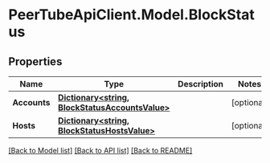# PeerTubeApiClient.Model.BlockStatus

## Properties

Name | Type | Description | Notes
------------ | ------------- | ------------- | -------------
**Accounts** | [**Dictionary&lt;string, BlockStatusAccountsValue&gt;**](BlockStatusAccountsValue.md) |  | [optional] 
**Hosts** | [**Dictionary&lt;string, BlockStatusHostsValue&gt;**](BlockStatusHostsValue.md) |  | [optional] 

[[Back to Model list]](../README.md#documentation-for-models) [[Back to API list]](../README.md#documentation-for-api-endpoints) [[Back to README]](../README.md)

